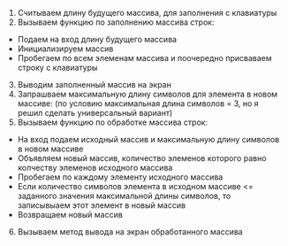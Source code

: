 1) Считываем длину будущего массива, для заполнения с клавиатуры
2) Вызываем функцию по заполнению массива строк:
* Подаем на вход длину будущего массива
* Инициализируем массив
* Пробегаем по всем элеменам массива и поочередно присваваем строку с клавиатуры
3) Выводим заполненный массив на экран
4) Запрашваем максимальную длину символов для элемента в новом массиве:
(по условию максимальная длина символов = 3, но я решил сделать универсальный вариант)
5) Вызываем функцию по обработке массива строк:
* На вход подаем исходный массив и максимальную длину символов в новом массиве
* Объявляем новый массив, количество элеменов которого равно колчеству элеменов исходного массива
* Пробегаем по каждому элементу исходного массива
* Если количество символов элемента в исходном массиве <= заданного значения максимальной длины символов,
то записывыаем этот элемент в новый массив
* Возвращаем новый массив
6) Вызываем метод вывода на экран обработанного массива